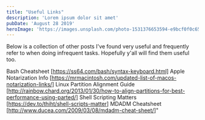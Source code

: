 ```yaml
---
title: "Useful Links"
description: 'Lorem ipsum dolor sit amet'
pubDate: 'August 28 2019'
heroImage: 'https://images.unsplash.com/photo-1531376653594-e9bcf0f0c65b?crop=entropy&cs=tinysrgb&fit=max&fm=jpg&ixid=MnwxMTc3M3wwfDF8c2VhcmNofDJ8fGludGVydHdpbmVkfGVufDB8fHx8MTYyNDY0NDc2MQ&ixlib=rb-1.2.1&q=80&w=2000'
---
```


Below is a collection of other posts I've found very useful and frequently refer
to when doing infrequent tasks. Hopefully y'all will find them useful too.

Bash Cheatsheet [https://ss64.com/bash/syntax-keyboard.html]
Apple Notarization Info
[https://mrmacintosh.com/updated-list-of-macos-notarization-links/]
Linux Partition Alignment Guide
[http://rainbow.chard.org/2013/01/30/how-to-align-partitions-for-best-performance-using-parted/]
Shell Scripting Matters [https://dev.to/thiht/shell-scripts-matter]
MDADM Cheatsheet [http://www.ducea.com/2009/03/08/mdadm-cheat-sheet/]"